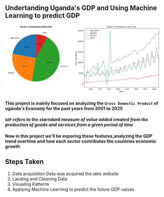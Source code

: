 ## Undertanding Uganda's GDP and Using Machine Learning to predict GDP
![GDP images](assets/uganda%20gdp.png)


#### This project is mainly focused on analyzing the `Gross Domestic Product` of uganda's Economy for the past years from 2001 to 2025
#### *`GDP` refers to the starndard measure of value added created from the production of goods and services from a given period of time*
#### Now in this project we'll be exporing these features,analyzing the GDP trend overtime and how each sector contributes the countries economic growth

## Steps Taken 
1. Data acquisition.Data was acquired the `UBOS` website
2. Laoding and Cleaning Data
3. Visualing Patterns
4. Applying Machine Learning to predict the future GDP values
